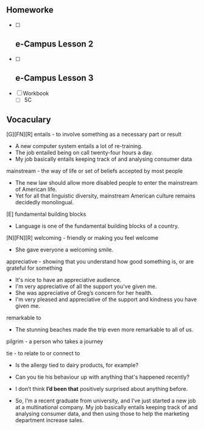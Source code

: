 

## Homeworke
- [ ] e-Campus Lesson 2 
	- 
- [ ] e-Campus Lesson 3
	- 
- [ ] Workbook
	- [ ] 5C	 

## Vocaculary

[G][FN][R] entails -  to involve something as a necessary part or result
- A new computer system entails a lot of re-training.
- The job entailed being on call twenty-four hours a day.
- My job basically entails keeping track of and analysing consumer data

mainstream - the way of life or set of beliefs accepted by most people
- The new law should allow more disabled people to enter the mainstream of American life.
- Yet for all that linguistic diversity, mainstream American culture remains decidedly monolingual. 

[E] fundamental building blocks
- Language is one of the fundamental building blocks of a country. 

[N][FN][R] welcoming -  friendly or making you feel welcome
- She gave everyone a welcoming smile.

appreciative - showing that you understand how good something is, or are grateful for something
- It's nice to have an appreciative audience.
- I'm very appreciative of all the support you've given me.
- She was appreciative of Greg’s concern for her health.
-  I'm very pleased and appreciative of the support and kindness you have given me.

remarkable to
- The stunning beaches made the trip even more remarkable to all of us. 

pilgrim - a person who takes a journey

tie - to relate to or connect to
- Is the allergy tied to dairy products, for example?
- Can you tie his behaviour up with anything that's happened recently?

- I don’t think **I’d been that** positively surprised about anything before.

- So, I’m a recent graduate from university, and I’ve just started a new job at a multinational company. My job basically entails keeping track of and analysing consumer data, and then using those to help the marketing department increase sales.
